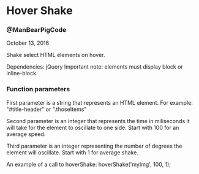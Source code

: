 # Hover Shake
  
### @ManBearPigCode
October 13, 2016

Shake select HTML elements on hover.

Dependencies: jQuery
Important note: elements must display block or inline-block.

### Function parameters
First parameter is a string that represents an HTML element.
For example: "#title-header" or ".thoseItems"

Second parameter is an integer that represents the time in miliseconds
it will take for the element to oscillate to one side. Start with 100
for an average speed.

Third parameter is an integer representing the number of degrees
the element will oscillate. Start with 1 for average shake.

An example of a call to hoverShake: hoverShake('myImg', 100, 1);
